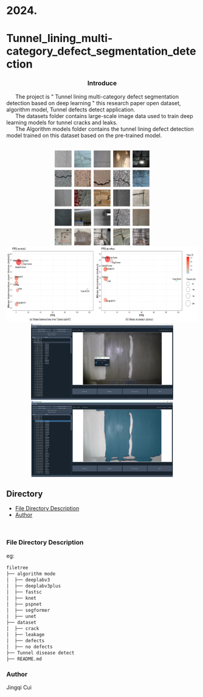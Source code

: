 # 2024.

# Tunnel_lining_multi-category_defect_segmentation_detection







  <h3 align="center">Introduce</h3>
  <p text-indent:14px>
      &nbsp;&nbsp;&nbsp;&nbsp;&nbsp;&nbsp;The project is " Tunnel lining multi-category defect segmentation detection based on deep learning " this research paper open dataset, algorithm model, Tunnel defects detect application.
      <br />
      &nbsp;&nbsp;&nbsp;&nbsp;&nbsp;&nbsp;The datasets folder contains large-scale image data used to train deep learning models for tunnel cracks and leaks.
      <br />
      &nbsp;&nbsp;&nbsp;&nbsp;&nbsp;&nbsp;The Algorithm models folder contains the tunnel lining defect detection model trained on this dataset based on the pre-trained model.
      <br />
    <br />
  </p>
<p align="center">
    <img src="image/1.png" height="250px"/>
    <img src="image/2.png" height="200px"/>
    <img src="image/3.png" height="200px"/>
    <img src="image/4.png" height="200px"/>
</p>






## Directory

- [File Directory Description](#FileDirectoryDescription)
- [Author](#Author)

<br/>

### File Directory Description
eg:

```
filetree 
├── algorithm mode
│  ├── deeplabv3
│  ├── deeplabv3plus
│  ├── fastsc
│  ├── knet
│  ├── pspnet
│  ├── segformer
│  ├── unet
├── dataset
│  ├── crack
│  ├── leakage
│  ├── defects
│  ├── no defects
├── Tunnel disease detect
├── README.md

```



### Author

Jingqi Cui
